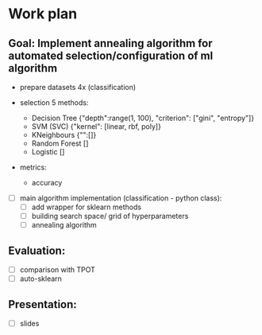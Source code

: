 # Work plan

## Goal: Implement annealing algorithm for automated  selection/configuration of ml algorithm
- prepare datasets 4x (classification) 
- selection 5 methods:
    - Decision Tree {"depth":range(1, 100), "criterion": ["gini", "entropy"]} 
    - SVM (SVC) {"kernel": [linear, rbf, poly]}
    - KNeighbours {"":[]}
    - Random Forest [] 
    - Logistic []
  
- metrics:
  -  accuracy

- [ ] main algorithm implementation (classification - python class):
  - [ ] add wrapper for sklearn methods
  - [ ] building search space/ grid of hyperparameters 
  - [ ] annealing algorithm

## Evaluation:
- [ ] comparison with TPOT
- [ ] auto-sklearn

## Presentation:
- [ ] slides